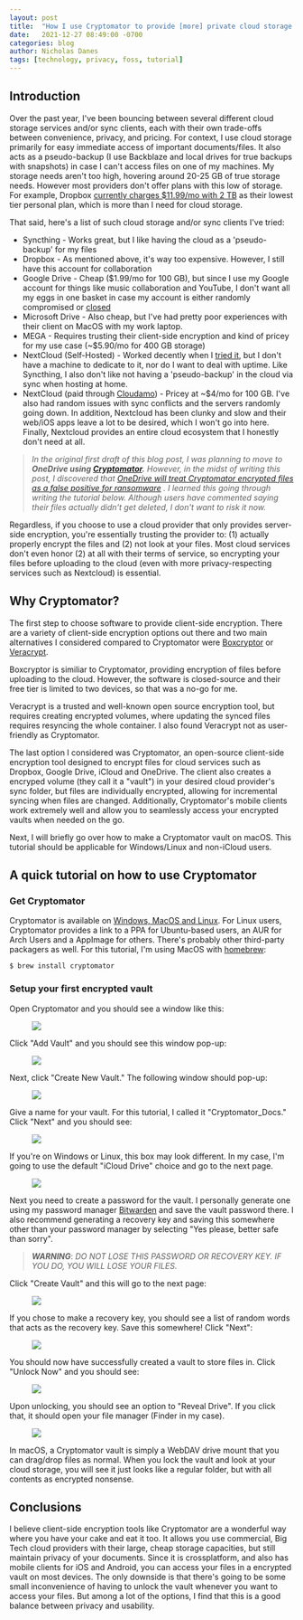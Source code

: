 ```yaml
---
layout: post
title:  "How I use Cryptomator to provide [more] private cloud storage with iCloud"
date:   2021-12-27 08:49:00 -0700
categories: blog
author: Nicholas Danes
tags: [technology, privacy, foss, tutorial]
---
```


## Introduction

Over the past year, I've been bouncing between several different cloud storage services and/or sync clients, each with their own trade-offs between convenience, privacy, and pricing. For context, I use cloud storage primarily for easy immediate access of important documents/files. It also acts as a pseudo-backup (I use Backblaze and local drives for true backups with snapshots) in case I can't access files on one of my machines. My storage needs aren't too high, hovering around 20-25 GB of true storage needs. However most providers don't offer plans with this low of storage. For example, Dropbox [currently charges $11.99/mo with 2 TB](https://www.dropbox.com/plus) as their lowest tier personal plan, which is more than I need for cloud storage.  

That said, here's a list of such cloud storage and/or sync clients I've tried:
* Syncthing - Works great, but I like having the cloud as a 'pseudo-backup' for my files
* Dropbox - As mentioned above, it's way too expensive. However, I still have this account for collaboration
* Google Drive - Cheap ($1.99/mo for 100 GB), but since I use my Google account for things like music collaboration and YouTube, I don't want all my eggs in one basket in case my account is either randomly compromised or [closed](https://arstechnica.com/gadgets/2021/02/terraria-developer-cancels-google-stadia-port-after-youtube-account-ban/)
* Microsoft Drive - Also cheap, but I've had pretty poor experiences with their client on MacOS with my work laptop. 
* MEGA - Requires trusting their client-side encryption and kind of pricey for my use case (~$5.90/mo for 400 GB storage)
* NextCloud (Self-Hosted) - Worked decently when I [tried it](/blog/2021/06/11/trying-nextcloud/), but I don't have a machine to dedicate to it, nor do I want to deal with uptime. Like Syncthing, I also don't like not having a 'pseudo-backup' in the cloud via sync when hosting at home.
* NextCloud (paid through [Cloudamo](https://cloudamo.com)) - Pricey at ~$4/mo for 100 GB. I've also had random issues with sync conflicts and the servers randomly going down. In addition, Nextcloud has been clunky and slow and their web/iOS apps leave a lot to be desired, which I won't go into here. Finally, Nextcloud provides an entire cloud ecosystem that I honestly don't need at all.

> *In the original first draft of this blog post, I was planning to move to **OneDrive using [Cryptomator](https://cryptomator.org).** However, in the midst of writing this post, I discovered that [OneDrive will treat Cryptomator encrypted files as a false positive for ransomware](https://community.cryptomator.org/t/onedrive-ransomware-protection-kills-cryptomator-please-support/6174) . I learned this going through writing the tutorial below. Although users have commented saying their files actually didn't get deleted, I don't want to risk it now.*

Regardless, if you choose to use a cloud provider that only provides server-side encryption, you're essentially trusting the provider to: (1) actually properly encrypt the files and (2) not look at your files. Most cloud services don't even honor (2) at all with their terms of service, so encrypting your files before uploading to the cloud (even with more privacy-respecting services such as Nextcloud) is essential. 

## Why Cryptomator?

The first step to choose software to provide client-side encryption. There are a variety of client-side encryption options out there and two main alternatives I considered compared to Cryptomator were [Boxcryptor](https://www.boxcryptor.com/en/) or [Veracrypt](https://www.veracrypt.fr/en/Home.html). 

Boxcryptor is similiar to Cryptomator, providing encryption of files before uploading to the cloud. However, the software is closed-source and their free tier is limited to two devices, so that was a no-go for me. 

Veracrypt is a trusted and well-known open source encryption tool, but requires creating encrypted volumes, where updating the synced files requires resyncing the whole container. I also found Veracrypt not as user-friendly as Cryptomator. 

The last option I considered was Cryptomator, an open-source client-side encryption tool designed to encrypt files for cloud services such as Dropbox, Google Drive, iCloud and OneDrive. The client also creates a encryped volume (they call it a "vault") in your desired cloud provider's sync folder, but files are individually encrypted, allowing for incremental syncing when files are changed. Additionally, Cryptomator's mobile clients work extremely well and allow you to seamlessly access your encrypted vaults when needed on the go.

Next, I will briefly go over how to make a Cryptomator vault on macOS. This tutorial should be applicable for Windows/Linux and non-iCloud users.

   
## A quick tutorial on how to use Cryptomator 

### Get Cryptomator

Cryptomator is available on [Windows, MacOS and Linux](https://cryptomator.org/downloads/). For Linux users, Cryptomator provides a link to a PPA for Ubuntu-based users, an AUR for Arch Users and a AppImage for others. There's probably other third-party packagers as well. For this tutorial, I'm using MacOS with [homebrew](https://brew.sh/):

    $ brew install cryptomator

### Setup your first encrypted vault

Open Cryptomator and you should see a window like this:
<figure>
<img loading="lazy" src="/images/cryptomator_tutorial/1.jpg">
</figure>

Click "Add Vault" and you should see this window pop-up:
<figure>
<img loading="lazy" src="/images/cryptomator_tutorial/2.jpg">
</figure>

Next, click "Create New Vault." The following window should pop-up:

<figure>
<img loading="lazy" src="/images/cryptomator_tutorial/3.jpg">
</figure>

Give a name for your vault. For this tutorial, I called it "Cryptomator_Docs." Click "Next" and you should see:

<figure>
<img loading="lazy" src="/images/cryptomator_tutorial/4.jpg">
</figure>

If you're on Windows or Linux, this box may look different. In my case, I'm going to use the default "iCloud Drive" choice and go to the next page.

<figure>
<img loading="lazy" src="/images/cryptomator_tutorial/5.jpg">
</figure>

Next you need to create a password for the vault. I personally generate one using my password manager [Bitwarden](https://bitwarden.com/) and save the vault password there. I also recommend generating a recovery key and saving this somewhere other than your password manager by selecting "Yes please, better safe than sorry". 

> **_WARNING_**: _DO NOT LOSE THIS PASSWORD OR RECOVERY KEY. IF YOU DO, YOU WILL LOSE YOUR FILES._

Click "Create Vault" and this will go to the next page:

<figure>
<img loading="lazy" src="/images/cryptomator_tutorial/6.jpg">
</figure>

If you chose to make a recovery key, you should see a list of random words that acts as the recovery key. Save this somewhere! Click "Next":

<figure>
<img loading="lazy" src="/images/cryptomator_tutorial/7.jpg">
</figure>

You should now have successfully created a vault to store files in. Click "Unlock Now" and you should see:


<figure>
<img loading="lazy" src="/images/cryptomator_tutorial/10.jpg">
</figure>

Upon unlocking, you should see an option to "Reveal Drive". If you click that, it should open your file manager (Finder in my case).


<figure>
<img loading="lazy" src="/images/cryptomator_tutorial/11.jpg">
</figure>

In macOS, a Cryptomator vault is simply a WebDAV drive mount that you can drag/drop files as normal. When you lock the vault and look at your cloud storage, you will see it just looks like a regular folder, but with all contents as encrypted nonsense.

## Conclusions

I believe client-side encryption tools like Cryptomator are a wonderful way where you have your cake and eat it too. It allows you use commercial, Big Tech cloud providers with their large, cheap storage capacities, but still maintain privacy of your documents. Since it is crossplatform, and also has mobile clients for iOS and Android, you can access your files in a encrypted vault on most devices. The only downside is that there's going to be some small inconvenience of having to unlock the vault whenever you want to access your files. But among a lot of the options, I find that this is a good balance between privacy and usability. 

